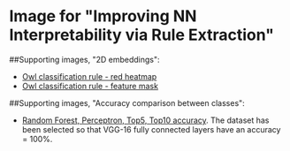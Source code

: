 # Image for "Improving NN Interpretability via Rule Extraction"

##Supporting images, "2D embeddings":

* [Owl classification rule - red heatmap](./owl_scatter_plot_features.jpg)
* [Owl classification rule - feature mask](./owl_scatter_plot_masked.jpg)

##Supporting images, "Accuracy comparison between classes":
* [Random Forest, Perceptron, Top5, Top10 accuracy](./classes_all_accuracy_histogram.pdf). The dataset has been selected so that VGG-16 fully connected layers have an accuracy = 100%.
